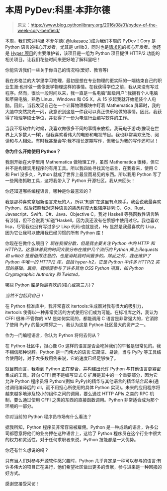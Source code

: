 # 本周 PyDev:科里·本菲尔德

> 原文：<https://www.blog.pythonlibrary.org/2016/08/01/pydev-of-the-week-cory-benfield/>

本周，我们欢迎科里·本菲尔德( [@lukasaoz](https://twitter.com/lukasaoz) )成为我们本周的 PyDev！Cory 是 Python 语言的核心开发者，尤其是 urllib3，同时也是[请求包](http://docs.python-requests.org/)的核心开发者。他还是 [Hyper 项目](http://hyper-documentation.readthedocs.io/en/latest/)的主要维护者，该项目是一组为 Python 项目提供 HTTP/2 功能的相关项目。让我们花些时间来更好地了解科里吧！

你能告诉我们一些关于你自己的情况吗(爱好、教育等)

我在苏格兰的大学里学习物理，最初是想在专业物理的更实际的一端结束自己的职业生涯:也许做一些像医学物理这样的事情。在我获得学位之前，我从来没有写过程序。然而，很长一段时间以来，我一直是一名电脑“超级用户”:我拥有个人电脑和苹果电脑，熟悉 Linux、Windows 和 OS X，从 15 岁起我就开始组装个人电脑。因此，当我发现自己在一个计算物理模块中盯着 Mathematica 屏幕时，我的大脑中突然灵光一闪，我意识到这是一件我可以真正快乐地做的事情。因此，我获得了物理学硕士学位，并获得了一份为电信行业编写软件的工作。

当我不写软件的时候，我喜欢做很多不同的事情来放松。我玩电子游戏(像现在世界上大多数人一样)，但我喜欢看伟大的电影和电视节目。我也非常喜欢烹饪、阅读和与人相处。有时我甚至会写:我不擅长定期写作，但我认为我的写作还可以！

**你为什么开始使用 Python？**

我刚开始在大学里用 Mathematica 做物理工作，虽然 Mathematica 很棒，但它并不是构建实用程序的有用工具。所以我四处寻找其他语言，在我看来，使用 C 和 Perl 没多久，Python 就成了世界上最显而易见的东西。所以我用 Python 写了一些网络抓取工具，这将我带入了 Python 开源社区。我从未回头！

你还知道哪些编程语言，哪种是你最喜欢的？

我是那种喜欢拿起新语言来玩的人，所以“知道”在这里有点棘手。我会说我最喜欢 Python，然后按照我对这种语言的熟悉程度大致降序排列:C、Go、Rust、Javascript、Swift、C#、Java、Objective C。我对 Haskell 等强函数性语言略有涉猎，但不会说我“知道”Haskell，因为我还没有在愤怒中使用过它。我也喜欢 lisp，尽管我也没有写过多少 Lisp 代码:也就是说，Hy 显然是我最喜欢的 Lisp，因为它让我可以使用我已经习惯的所有 Python 库！

你现在在做什么项目？
 *现在我很分散，但是我主要关注 Python 中的 HTTP 和 HTTP/2。这意味着我的时间大致分布在维护几个流行的 Python 库上:Requests 和 urllib3 是最值得注意的，也是消耗我时间最多的。除此之外，我还维护了 Python 中唯一的 HTTP/2 库，包括 hyper-h2，它是 Python 中许多 HTTP/2 实现的基础。最后，我顺便参与了许多其他 OSS Python 项目，如 Python Cryptographic Authority 和 Twisted。*

哪些 Python 库是你最喜欢的(核心或第三方)？

*当然不包括我自己！*

在 Python 标准库中，我非常喜欢 itertools:生成器对我有很大的吸引力，itertools 使得以一种非常灵活的方式使用它们成为可能。在标准库之外，我认为 CFFI 很棒:不管你的 VM 是如何实现的，都能调用 C 语言是非常强大的，它消除了使用 PyPy 的最大障碍之一，我认为这是 Python 社区最大的资产之一。

作为一门编程语言，你认为 Python 将何去何从？

在 Python 社区中，担心像 Go 这样的语言是否会吃掉我们的午餐是很常见的。我不相信那种说辞。Python 是一门伟大的语言:它简洁、易读，当与 PyPy 等工具结合使用时，对于大多数用例来说，它的速度已经足够快了。

就目前而言，我看到 Python 正在整合，并构建出允许 Python 与其他语言更紧密集成的工具。转向 CFFI 而不是编写显式 C 扩展是其中的一个重要部分，因为它允许 Python 程序员将 Python(例如 PyPy)的精华与其他语言的精华结合起来(通过调用编译后的 dll，而不用担心所使用的具体 Python 实现)。未来的应用程序将越来越多地涉及较小的组件之间的调用，要么通过 HTTP APIs 之类的 RPC 机制，要么通过使用 CFFI 之类的东西的直接函数调用。Python 非常适合成为那个环境的一部分。

你对当前的 Python 程序员市场有什么看法？

据我所知，Python 程序员非常容易被雇佣。Python 是一种成熟的语言，许多公司都愿意将他们的业务押在这种语言上，这给了 Python 程序员在这个行业中很大的权力和灵活性。对于任何求职者来说，Python 技能都是一大优势。

你还有什么想说的吗？

只有当人们对参与开源软件感兴趣时，Python 几乎肯定是一种可以参与的语言:有许多伟大的项目正在进行，他们希望社区做出更多的贡献，参与进来是一种回报的好方式。

感谢您接受采访！